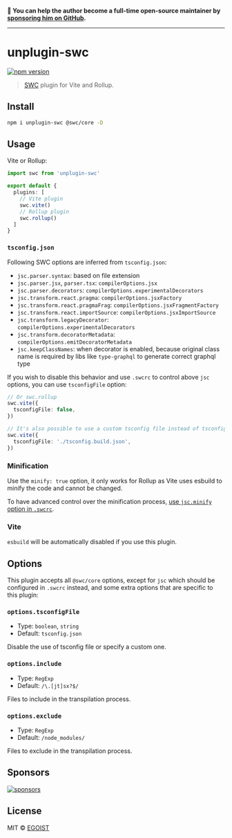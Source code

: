**💛 You can help the author become a full-time open-source maintainer by [sponsoring him on GitHub](https://github.com/sponsors/egoist).**

---

# unplugin-swc

[![npm version](https://badgen.net/npm/v/unplugin-swc)](https://npm.im/unplugin-swc)

> [SWC](https://swc.rs/) plugin for Vite and Rollup.

## Install

```bash
npm i unplugin-swc @swc/core -D
```

## Usage

Vite or Rollup:

```ts
import swc from 'unplugin-swc'

export default {
  plugins: [
    // Vite plugin
    swc.vite()
    // Rollup plugin
    swc.rollup()
  ]
}
```

### `tsconfig.json`

Following SWC options are inferred from `tsconfig.json`:

- `jsc.parser.syntax`: based on file extension
- `jsc.parser.jsx`, `parser.tsx`: `compilerOptions.jsx`
- `jsc.parser.decorators`: `compilerOptions.experimentalDecorators`
- `jsc.transform.react.pragma`: `compilerOptions.jsxFactory`
- `jsc.transform.react.pragmaFrag`: `compilerOptions.jsxFragmentFactory`
- `jsc.transform.react.importSource`: `compilerOptions.jsxImportSource`
- `jsc.transform.legacyDecorator`: `compilerOptions.experimentalDecorators`
- `jsc.transform.decoratorMetadata`: `compilerOptions.emitDecoratorMetadata`
- `jsc.keepClassNames`: when decorator is enabled, because original class name is required by libs like `type-graphql` to generate correct graphql type

If you wish to disable this behavior and use `.swcrc` to control above `jsc` options, you can use `tsconfigFile` option:

```ts
// Or swc.rollup
swc.vite({
  tsconfigFile: false,
})

// It's also possible to use a custom tsconfig file instead of tsconfig.json
swc.vite({
  tsconfigFile: './tsconfig.build.json',
})
```

### Minification

Use the `minify: true` option, it only works for Rollup as Vite uses esbuild to minify the code and cannot be changed.

To have advanced control over the minification process, [use `jsc.minify` option in `.swcrc`](https://swc.rs/docs/configuration/minification).

### Vite

`esbuild` will be automatically disabled if you use this plugin.

## Options

This plugin accepts all `@swc/core` options, except for `jsc` which should be configured in `.swcrc` instead, and some extra options that are specific to this plugin:

### `options.tsconfigFile`

- Type: `boolean`, `string`
- Default: `tsconfig.json`

Disable the use of tsconfig file or specify a custom one.

### `options.include`

- Type: `RegExp`
- Default: `/\.[jt]sx?$/`

Files to include in the transpilation process.

### `options.exclude`

- Type: `RegExp`
- Default: `/node_modules/`

Files to exclude in the transpilation process.

## Sponsors

[![sponsors](https://sponsors-images.egoist.sh/sponsors.svg)](https://github.com/sponsors/egoist)

## License

MIT &copy; [EGOIST](https://github.com/sponsors/egoist)
